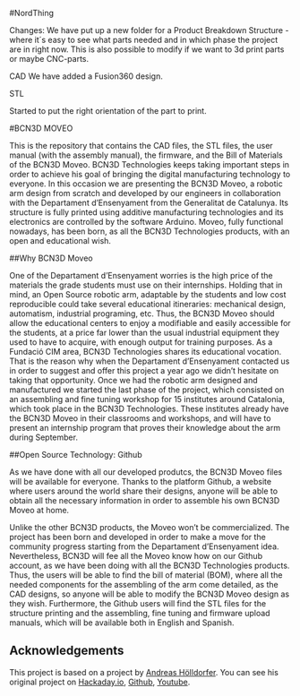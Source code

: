 #NordThing

Changes:
We have put up a new folder for a Product Breakdown Structure - where it´s easy to see what parts needed and in which phase the project are in right now. This is also possible to modify if we want to 3d print parts or maybe CNC-parts.

CAD
We have added a Fusion360 design.

STL

Started to put the right orientation of the part to print.

#BCN3D MOVEO

This is the repository that contains the CAD files, the STL files, the user manual (with the assembly manual), the firmware, and the Bill of Materials of the BCN3D Moveo.
BCN3D Technologies keeps taking important steps in order to achieve his goal of bringing the digital manufacturing technology to everyone. In this occasion we are presenting the BCN3D Moveo, a robotic arm design from scratch and developed by our engineers in collaboration with the Departament d’Ensenyament from the Generalitat de Catalunya. Its structure is fully printed using additive manufacturing technologies and its electronics are controlled by the software Arduino.
Moveo, fully functional nowadays, has been born, as all the BCN3D Technologies products, with an open and educational wish.

##Why BCN3D Moveo

One of the Departament d’Ensenyament worries is the high price of the materials the grade students must use on their internships. Holding that in mind, an Open Source robotic arm, adaptable by the students and low cost reproducible could take several educational itineraries: mechanical design, automatism, industrial programing, etc.
Thus, the BCN3D Moveo should allow the educational centers to enjoy a modifiable and easily accessible for the students, at a price far lower than the usual industrial equipment they used to have to acquire, with enough output for training purposes.
As a Fundació CIM area, BCN3D Technologies shares its educational vocation. That is the reason why when the Departament d’Ensenyament contacted us in order to suggest and offer this project a year ago we didn’t hesitate on taking that opportunity.
Once we had the robotic arm designed and manufactured we started the last phase of the project, which consisted on an assembling and fine tuning workshop for 15 institutes around Catalonia, which took place in the BCN3D Technologies.
These institutes already have the BCN3D Moveo in their classrooms and workshops, and will have to present an internship program that proves their knowledge about the arm during September.

##Open Source Technology: Github

As we have done with all our developed produtcs, the BCN3D Moveo files will be available for everyone. Thanks to the platform Github, a website where users around the world share their designs, anyone will be able to obtain all the necessary information in order to assemble his own BCN3D Moveo at home.

Unlike the other BCN3D products, the Moveo won’t be commercialized. The project has been born and developed in order to make a move for the community progress starting from the Departament d’Ensenyament idea.
Nevertheless, BCN3D will fee all the Moveo know how on our Github account, as we have been doing with all the BCN3D Technologies products. Thus, the users will be able to find the bill of material (BOM), where all the needed components for the assembling of the arm come detailed, as the CAD designs, so anyone will be able to modify the BCN3D Moveo design as they wish.
Furthermore, the Github users will find the STL files for the structure printing and the assembling, fine tuning and firmware upload manuals, which will be available both in English and Spanish.

## Acknowledgements

This project is based on a project by [Andreas Hölldorfer](http://chaozlabs.blogspot.de/). You can see his original project on [Hackaday.io](https://hackaday.io/project/3800-3d-printable-robot-arm), [Github](https://github.com/4ndreas/BetaBots-Robot-Arm-Project/tree/master), [Youtube](https://www.youtube.com/channel/UCeFKz1UJUd5YuxS1ZikqYwA).
